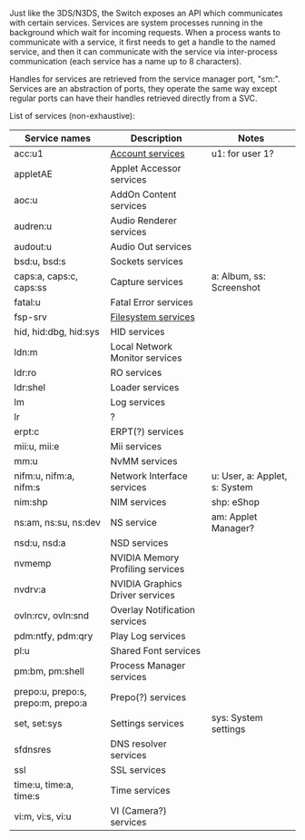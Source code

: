 Just like the 3DS/N3DS, the Switch exposes an API which communicates
with certain services. Services are system processes running in the
background which wait for incoming requests. When a process wants to
communicate with a service, it first needs to get a handle to the named
service, and then it can communicate with the service via inter-process
communication (each service has a name up to 8 characters).

Handles for services are retrieved from the service manager port, "sm:".
Services are an abstraction of ports, they operate the same way except
regular ports can have their handles retrieved directly from a SVC.

List of services
(non-exhaustive):

| Service names                      | Description                                                | Notes                         |
| ---------------------------------- | ---------------------------------------------------------- | ----------------------------- |
| acc:u1                             | [Account services](Account%20services.md "wikilink")       | u1: for user 1?               |
| appletAE                           | Applet Accessor services                                   |                               |
| aoc:u                              | AddOn Content services                                     |                               |
| audren:u                           | Audio Renderer services                                    |                               |
| audout:u                           | Audio Out services                                         |                               |
| bsd:u, bsd:s                       | Sockets services                                           |                               |
| caps:a, caps:c, caps:ss            | Capture services                                           | a: Album, ss: Screenshot      |
| fatal:u                            | Fatal Error services                                       |                               |
| fsp-srv                            | [Filesystem services](Filesystem%20services.md "wikilink") |                               |
| hid, hid:dbg, hid:sys              | HID services                                               |                               |
| ldn:m                              | Local Network Monitor services                             |                               |
| ldr:ro                             | RO services                                                |                               |
| ldr:shel                           | Loader services                                            |                               |
| lm                                 | Log services                                               |                               |
| lr                                 | ?                                                          |                               |
| erpt:c                             | ERPT(?) services                                           |                               |
| mii:u, mii:e                       | Mii services                                               |                               |
| mm:u                               | NvMM services                                              |                               |
| nifm:u, nifm:a, nifm:s             | Network Interface services                                 | u: User, a: Applet, s: System |
| nim:shp                            | NIM services                                               | shp: eShop                    |
| ns:am, ns:su, ns:dev               | NS service                                                 | am: Applet Manager?           |
| nsd:u, nsd:a                       | NSD services                                               |                               |
| nvmemp                             | NVIDIA Memory Profiling services                           |                               |
| nvdrv:a                            | NVIDIA Graphics Driver services                            |                               |
| ovln:rcv, ovln:snd                 | Overlay Notification services                              |                               |
| pdm:ntfy, pdm:qry                  | Play Log services                                          |                               |
| pl:u                               | Shared Font services                                       |                               |
| pm:bm, pm:shell                    | Process Manager services                                   |                               |
| prepo:u, prepo:s, prepo:m, prepo:a | Prepo(?) services                                          |                               |
| set, set:sys                       | Settings services                                          | sys: System settings          |
| sfdnsres                           | DNS resolver services                                      |                               |
| ssl                                | SSL services                                               |                               |
| time:u, time:a, time:s             | Time services                                              |                               |
| vi:m, vi:s, vi:u                   | VI (Camera?) services                                      |                               |

